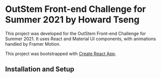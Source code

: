 # OutStem Front-end Challenge for Summer 2021 by Howard Tseng

This project was developed for the OutStem Front-end Challenge for Summer 2021. It uses React and Material UI components, with animations handled by Framer Motion. 

This project was bootstrapped with [Create React App](https://github.com/facebook/create-react-app).

## Installation and Setup